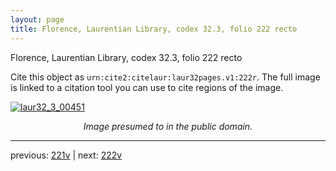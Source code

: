 ```yaml
---
layout: page
title: Florence, Laurentian Library, codex 32.3, folio 222 recto
---
```


Florence, Laurentian Library, codex 32.3, folio 222 recto

Cite this object as `urn:cite2:citelaur:laur32pages.v1:222r`.  The full image is linked to a citation tool you can use to cite regions of the image.

[![laur32_3_00451](http://www.homermultitext.org/iipsrv?IIIF=/project/homer/pyramidal/deepzoom/citelaur/laur32imgs/v1/laur32_3_00451.tif/full/800,/0/default.jpg)](http://www.homermultitext.org/ict2/?urn=urn:cite2:citelaur:laur32imgs.v1:laur32_3_00451) 

<p style="text-align: center; font-style: italic;">Image presumed to in the public domain.</p>

---

previous: [221v](../221v/) | next: [222v](../222v/)